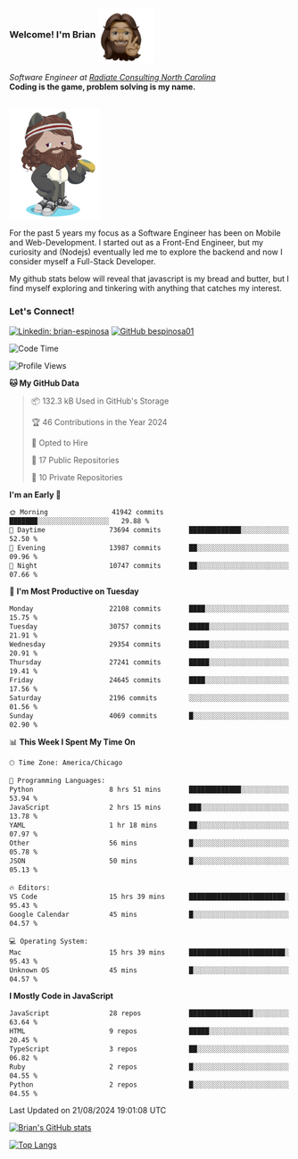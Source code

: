 ###  Welcome! I'm Brian <img align="center" src="https://github.com/bespinosa01/bespinosa01/blob/main/assets/peace-animoji.png" height="100" /></h2>
<p><em>Software Engineer at <a href="https://www.radiateconsulting.coop/north-carolina-tech-coop">Radiate Consulting North Carolina</a>
 <br/>
<!-- </br>Developer Consultant at <a href="https://codethedream.org/">Code The Dream</a> -->
</em> <b>Coding is the game, problem solving is my name.</b></p>

<br/>


 <img align="center" src="https://github.com/bespinosa01/bespinosa01/blob/main/assets/octo-me.png" height="200" /> 
 <p>
 For the past 5 years my focus as a Software Engineer has been on Mobile and Web-Development. I started out as a Front-End Engineer, but my curiosity and (Nodejs) eventually led me to explore the backend and now I consider myself a Full-Stack Developer.
</p>
<p>
 My github stats below will reveal that javascript is my bread and butter, but I find myself exploring and tinkering with anything that catches my interest. 
 </p>
 
 
### Let's Connect!

[![Linkedin: brian-espinosa](https://img.shields.io/badge/-brian--espinosa-blue?style=flat-square&logo=Linkedin&logoColor=white&link=https://www.linkedin.com/in/brian-espinosa/)](https://www.linkedin.com/in/brian-espinosa/)
[![GitHub bespinosa01](https://img.shields.io/github/followers/bespinosa01?label=follow&style=social)](https://github.com/bespinosa01)



<!--START_SECTION:waka-->
![Code Time](http://img.shields.io/badge/Code%20Time-1%2C630%20hrs%2021%20mins-blue)

![Profile Views](http://img.shields.io/badge/Profile%20Views-0-blue)

**🐱 My GitHub Data** 

> 📦 132.3 kB Used in GitHub's Storage 
 > 
> 🏆 46 Contributions in the Year 2024
 > 
> 💼 Opted to Hire
 > 
> 📜 17 Public Repositories 
 > 
> 🔑 10 Private Repositories 
 > 
**I'm an Early 🐤** 

```text
🌞 Morning                41942 commits       ███████░░░░░░░░░░░░░░░░░░   29.88 % 
🌆 Daytime                73694 commits       █████████████░░░░░░░░░░░░   52.50 % 
🌃 Evening                13987 commits       ██░░░░░░░░░░░░░░░░░░░░░░░   09.96 % 
🌙 Night                  10747 commits       ██░░░░░░░░░░░░░░░░░░░░░░░   07.66 % 
```
📅 **I'm Most Productive on Tuesday** 

```text
Monday                   22108 commits       ████░░░░░░░░░░░░░░░░░░░░░   15.75 % 
Tuesday                  30757 commits       █████░░░░░░░░░░░░░░░░░░░░   21.91 % 
Wednesday                29354 commits       █████░░░░░░░░░░░░░░░░░░░░   20.91 % 
Thursday                 27241 commits       █████░░░░░░░░░░░░░░░░░░░░   19.41 % 
Friday                   24645 commits       ████░░░░░░░░░░░░░░░░░░░░░   17.56 % 
Saturday                 2196 commits        ░░░░░░░░░░░░░░░░░░░░░░░░░   01.56 % 
Sunday                   4069 commits        █░░░░░░░░░░░░░░░░░░░░░░░░   02.90 % 
```


📊 **This Week I Spent My Time On** 

```text
🕑︎ Time Zone: America/Chicago

💬 Programming Languages: 
Python                   8 hrs 51 mins       █████████████░░░░░░░░░░░░   53.94 % 
JavaScript               2 hrs 15 mins       ███░░░░░░░░░░░░░░░░░░░░░░   13.78 % 
YAML                     1 hr 18 mins        ██░░░░░░░░░░░░░░░░░░░░░░░   07.97 % 
Other                    56 mins             █░░░░░░░░░░░░░░░░░░░░░░░░   05.78 % 
JSON                     50 mins             █░░░░░░░░░░░░░░░░░░░░░░░░   05.13 % 

🔥 Editors: 
VS Code                  15 hrs 39 mins      ████████████████████████░   95.43 % 
Google Calendar          45 mins             █░░░░░░░░░░░░░░░░░░░░░░░░   04.57 % 

💻 Operating System: 
Mac                      15 hrs 39 mins      ████████████████████████░   95.43 % 
Unknown OS               45 mins             █░░░░░░░░░░░░░░░░░░░░░░░░   04.57 % 
```

**I Mostly Code in JavaScript** 

```text
JavaScript               28 repos            ████████████████░░░░░░░░░   63.64 % 
HTML                     9 repos             █████░░░░░░░░░░░░░░░░░░░░   20.45 % 
TypeScript               3 repos             ██░░░░░░░░░░░░░░░░░░░░░░░   06.82 % 
Ruby                     2 repos             █░░░░░░░░░░░░░░░░░░░░░░░░   04.55 % 
Python                   2 repos             █░░░░░░░░░░░░░░░░░░░░░░░░   04.55 % 
```




 Last Updated on 21/08/2024 19:01:08 UTC
<!--END_SECTION:waka-->


<!--  Github STATS -->
[![Brian's GitHub stats](https://github-readme-stats.vercel.app/api?username=bespinosa01&hide=stars,contribs&count_private=true&show_icons=true)](https://github.com/anuraghazra/github-readme-stats)

[![Top Langs](https://github-readme-stats.vercel.app/api/top-langs/?username=bespinosa01&layout=compact)](https://github.com/anuraghazra/github-readme-stats)



<!--
**bespinosa01/bespinosa01** is a ✨ _special_ ✨ repository because its `README.md` (this file) appears on your GitHub profile.

Here are some ideas to get you started:

- 🔭 I’m currently working on ...
- 🌱 I’m currently learning ...
- 👯 I’m looking to collaborate on ...
- 🤔 I’m looking for help with ...
- 💬 Ask me about ...
- 📫 How to reach me: ...
- 😄 Pronouns: ...
- ⚡ Fun fact: ...
-->
